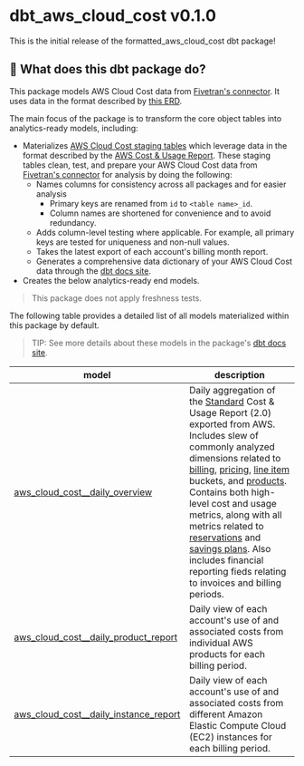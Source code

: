 # dbt_aws_cloud_cost v0.1.0
This is the initial release of the formatted_aws_cloud_cost dbt package!

## 📣 What does this dbt package do?

This package models AWS Cloud Cost data from [Fivetran's connector](https://fivetran.com/docs/applications/aws_cloud_cost). It uses data in the format described by [this ERD](https://fivetran.com/docs/applications/aws_cloud_cost#schemainformation).

The main focus of the package is to transform the core object tables into analytics-ready models, including:
<!--section="aws_cloud_cost_model"-->
  - Materializes [AWS Cloud Cost staging tables](https://fivetran.github.io/dbt_aws_cloud_cost/#!/overview/aws_cloud_cost/models/?g_v=1) which leverage data in the format described by the [AWS Cost & Usage Report](https://docs.aws.amazon.com/cur/latest/userguide/table-dictionary-cur2.html). These staging tables clean, test, and prepare your AWS Cloud Cost data from [Fivetran's connector](https://fivetran.com/docs/connectors/applications/aws-cost-report) for analysis by doing the following:
    - Names columns for consistency across all packages and for easier analysis
        - Primary keys are renamed from `id` to `<table name>_id`.
        - Column names are shortened for convenience and to avoid redundancy.
    - Adds column-level testing where applicable. For example, all primary keys are tested for uniqueness and non-null values.
    - Takes the latest export of each account's billing month report.
    - Generates a comprehensive data dictionary of your AWS Cloud Cost data through the [dbt docs site](https://fivetran.github.io/dbt_aws_cloud_cost/).
  - Creates the below analytics-ready end models.

> This package does not apply freshness tests.

The following table provides a detailed list of all models materialized within this package by default.
> TIP: See more details about these models in the package's [dbt docs site](https://fivetran.github.io/dbt_aws_cloud_cost/#!/overview/aws_cloud_cost).

| **model**                 | **description**                                                                                                    |
| ------------------------- | ------------------------------------------------------------------------------------------------------------------ |
| [aws_cloud_cost__daily_overview](https://github.com/fivetran/dbt_aws_cloud_cost/blob/main/models/aws_cloud_cost__daily_overview.sql)  | Daily aggregation of the [Standard](https://docs.aws.amazon.com/cur/latest/userguide/dataexports-create-standard.html) Cost & Usage Report (2.0) exported from AWS. Includes slew of commonly analyzed dimensions related to [billing](https://docs.aws.amazon.com/cur/latest/userguide/table-dictionary-cur2-bill.html), [pricing](https://docs.aws.amazon.com/cur/latest/userguide/table-dictionary-cur2-pricing.html), [line item](https://docs.aws.amazon.com/cur/latest/userguide/table-dictionary-cur2-line-item.html) buckets, and [products](https://docs.aws.amazon.com/cur/latest/userguide/table-dictionary-cur2-product.html). Contains both high-level cost and usage metrics, along with all metrics related to [reservations](https://docs.aws.amazon.com/cur/latest/userguide/table-dictionary-cur2-reservation.html) and [savings plans](https://docs.aws.amazon.com/cur/latest/userguide/table-dictionary-cur2-savings-plan.html). Also includes financial reporting fieds relating to invoices and billing periods. |
| [aws_cloud_cost__daily_product_report](https://github.com/fivetran/dbt_aws_cloud_cost/blob/main/models/aws_cloud_cost__daily_product_report.sql)  | Daily view of each account's use of and associated costs from individual AWS products for each billing period.   |
| [aws_cloud_cost__daily_instance_report](https://github.com/fivetran/dbt_aws_cloud_cost/blob/main/models/aws_cloud_cost__daily_instance_report.sql)  | Daily view of each account's use of and associated costs from different Amazon Elastic Compute Cloud (EC2) instances for each billing period.   |